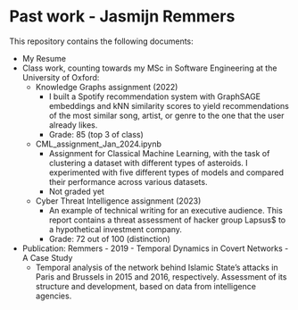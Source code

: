 # Past work - Jasmijn Remmers

This repository contains the following documents:

- My Resume
- Class work, counting towards my MSc in Software Engineering at the University of Oxford:
    - Knowledge Graphs assignment (2022)
        - I built a Spotify recommendation system with GraphSAGE embeddings and kNN similarity scores to yield recommendations of the most similar song, artist, or genre to the one that the user already likes.
        - Grade: 85 (top 3 of class)
    - CML_assignment_Jan_2024.ipynb
        - Assignment for Classical Machine Learning, with the task of clustering a dataset with different types of asteroids. I experimented with five different types of models and compared their performance across various datasets.
        - Not graded yet
    - Cyber Threat Intelligence assignment (2023)
        - An example of technical writing for an executive audience. This report contains a threat assessment of hacker group Lapsus$ to a hypothetical investment company.
        - Grade: 72 out of 100 (distinction)
- Publication: Remmers - 2019 - Temporal Dynamics in Covert Networks - A Case Study
    - Temporal analysis of the network behind Islamic State’s attacks in Paris and Brussels in 2015 and 2016, respectively. Assessment of its structure and development, based on data from intelligence agencies. 



